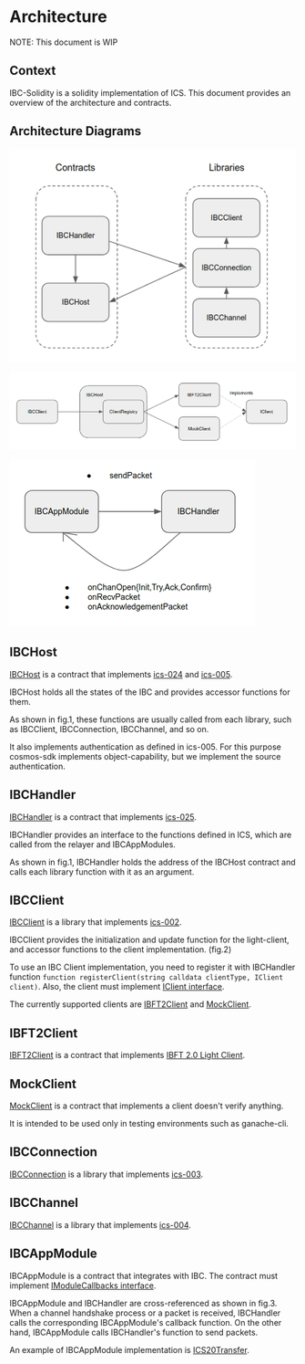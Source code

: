 # Architecture

NOTE: This document is WIP

## Context

IBC-Solidity is a solidity implementation of ICS. This document provides an overview of the architecture and contracts.

## Architecture Diagrams

![fig.1](./architecture-fig01.png)

![fig.2](./architecture-fig02.png)

![fig.3](./architecture-fig03.png)

## IBCHost

[IBCHost](../contracts/core/IBCHost.sol) is a contract that implements [ics-024](https://github.com/cosmos/ibc/tree/master/spec/core/ics-024-host-requirements) and [ics-005](https://github.com/cosmos/ibc/tree/master/spec/core/ics-005-port-allocation).

IBCHost holds all the states of the IBC and provides accessor functions for them.

As shown in fig.1, these functions are usually called from each library, such as IBCClient, IBCConnection, IBCChannel, and so on.

It also implements authentication as defined in ics-005. For this purpose cosmos-sdk implements object-capability, but we implement the source authentication.

## IBCHandler

[IBCHandler](../contracts/core/IBCHandler.sol) is a contract that implements [ics-025](https://github.com/cosmos/ibc/tree/master/spec/core/ics-025-handler-interface).

IBCHandler provides an interface to the functions defined in ICS, which are called from the relayer and IBCAppModules.

As shown in fig.1, IBCHandler holds the address of the IBCHost contract and calls each library function with it as an argument.

## IBCClient

[IBCClient](../contracts/core/IBCClient.sol) is a library that implements [ics-002](https://github.com/cosmos/ibc/tree/master/spec/core/ics-002-client-semantics).

IBCClient provides the initialization and update function for the light-client, and accessor functions to the client implementation. (fig.2)

To use an IBC Client implementation, you need to register it with IBCHandler function `function registerClient(string calldata clientType, IClient client)`. Also, the client must implement [IClient interface](../contracts/core/IClient.sol).

The currently supported clients are [IBFT2Client](../contracts/core/IBFT2Client.sol) and [MockClient](../contracts/core/MockClient.sol).

## IBFT2Client

[IBFT2Client](../contracts/core/IBFT2Client.sol) is a contract that implements [IBFT 2.0 Light Client](./ibft2-light-client.md).

## MockClient

[MockClient](../contracts/core/MockClient.sol) is a contract that implements a client doesn't verify anything.

It is intended to be used only in testing environments such as ganache-cli.

## IBCConnection

[IBCConnection](../contracts/core/IBCConnection.sol) is a library that implements [ics-003](https://github.com/cosmos/ibc/tree/master/spec/core/ics-003-connection-semantics).

## IBCChannel

[IBCChannel](../contracts/core/IBCChannel.sol) is a library that implements [ics-004](https://github.com/cosmos/ibc/tree/master/spec/core/ics-004-channel-and-packet-semantics).

## IBCAppModule

IBCAppModule is a contract that integrates with IBC. The contract must implement [IModuleCallbacks interface](../contracts/core/IBCModule.sol).

IBCAppModule and IBCHandler are cross-referenced as shown in fig.3. When a channel handshake process or a packet is received, IBCHandler calls the corresponding IBCAppModule's callback function. On the other hand, IBCAppModule calls IBCHandler's function to send packets.

An example of IBCAppModule implementation is [ICS20Transfer](../contracts/app/ICS20Transfer.sol).
